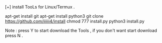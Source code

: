 [+] install TooLs for Linux/Termux  .

apt-get install git
apt-get install python3
git clone https://github.com/iiiiii4/install
chmod 777 install.py
python3 install.py

Note : press Y to start download the Tools , if you don't want start download press N .
